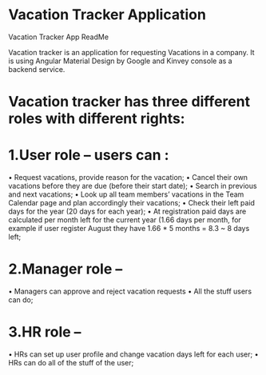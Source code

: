 # Vacation Tracker Application
Vacation Tracker App ReadMe

Vacation tracker is an application for requesting Vacations in a company. 
It is using Angular Material Design by Google and Kinvey console as a backend service. 

# Vacation tracker has three different roles with different rights:
# 1.User role – users can :
•	Request vacations, provide reason for the vacation;
•	Cancel their own vacations before they are due (before their start date); 
•	Search in previous and next vacations;
•	Look up all team members’ vacations in the Team Calendar page and plan accordingly their vacations;
•	Check their left paid days for the year (20 days for each year);
•	At registration paid days are calculated per month left for the current year 
(1.66 days per month, for example if user register August they have 1.66 * 5 months = 8.3  ~ 8 days left;
# 2.Manager role – 
•	Managers can approve and reject vacation requests 
•	 All the stuff users can do;
# 3.HR role – 
•	HRs can set up user profile and change vacation days left for each user;
•	HRs can do all of the stuff of the user;

